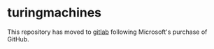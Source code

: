 # turingmachines
This repository has moved to [gitlab](https://gitlab.com/wrossmorrow/turingmachines) following Microsoft's purchase of GitHub. 
